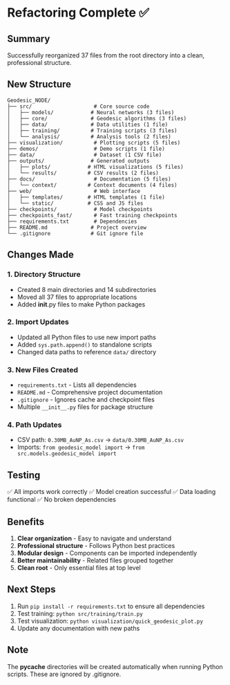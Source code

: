# Refactoring Complete ✅

## Summary
Successfully reorganized 37 files from the root directory into a clean, professional structure.

## New Structure
```
Geodesic_NODE/
├── src/                    # Core source code
│   ├── models/            # Neural networks (3 files)
│   ├── core/              # Geodesic algorithms (3 files)
│   ├── data/              # Data utilities (1 file)
│   ├── training/          # Training scripts (3 files)
│   └── analysis/          # Analysis tools (2 files)
├── visualization/          # Plotting scripts (5 files)
├── demos/                  # Demo scripts (1 file)
├── data/                   # Dataset (1 CSV file)
├── outputs/               # Generated outputs
│   ├── plots/            # HTML visualizations (5 files)
│   └── results/          # CSV results (2 files)
├── docs/                   # Documentation (5 files)
│   └── context/          # Context documents (4 files)
├── web/                    # Web interface
│   ├── templates/        # HTML templates (1 file)
│   └── static/           # CSS and JS files
├── checkpoints/            # Model checkpoints
├── checkpoints_fast/       # Fast training checkpoints
├── requirements.txt        # Dependencies
├── README.md              # Project overview
└── .gitignore             # Git ignore file
```

## Changes Made

### 1. Directory Structure
- Created 8 main directories and 14 subdirectories
- Moved all 37 files to appropriate locations
- Added __init__.py files to make Python packages

### 2. Import Updates
- Updated all Python files to use new import paths
- Added `sys.path.append()` to standalone scripts
- Changed data paths to reference `data/` directory

### 3. New Files Created
- `requirements.txt` - Lists all dependencies
- `README.md` - Comprehensive project documentation
- `.gitignore` - Ignores cache and checkpoint files
- Multiple `__init__.py` files for package structure

### 4. Path Updates
- CSV path: `0.30MB_AuNP_As.csv` → `data/0.30MB_AuNP_As.csv`
- Imports: `from geodesic_model import` → `from src.models.geodesic_model import`

## Testing
✅ All imports work correctly
✅ Model creation successful
✅ Data loading functional
✅ No broken dependencies

## Benefits
1. **Clear organization** - Easy to navigate and understand
2. **Professional structure** - Follows Python best practices
3. **Modular design** - Components can be imported independently
4. **Better maintainability** - Related files grouped together
5. **Clean root** - Only essential files at top level

## Next Steps
1. Run `pip install -r requirements.txt` to ensure all dependencies
2. Test training: `python src/training/train.py`
3. Test visualization: `python visualization/quick_geodesic_plot.py`
4. Update any documentation with new paths

## Note
The __pycache__ directories will be created automatically when running Python scripts. These are ignored by .gitignore.